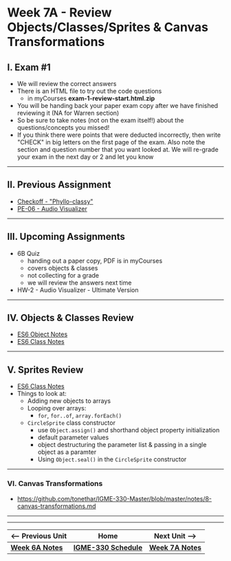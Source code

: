 # Week 7A - Review Objects/Classes/Sprites & Canvas Transformations

## I. Exam #1
- We will review the correct answers
- There is an HTML file to try out the code questions
  - in myCourses **exam-1-review-start.html.zip**
- You will be handing back your paper exam copy after we have finished reviewing it (NA for Warren section)
- So be sure to take notes (not on the exam itself!) about the questions/concepts you missed!
- If you think there were points that were deducted incorrectly, then write "CHECK" in big letters on the first page of the exam. Also note the section and question number that you want looked at. We will re-grade your exam in the next day or 2 and let you know

<hr>

## II. Previous Assignment
- [Checkoff - "Phyllo-classy"](../checkoffs/phyllo-classy.md)
- [PE-06 - Audio Visualizer](../pe/pe-06.md)

<hr>

## III. Upcoming Assignments
- 6B Quiz
  - handing out a paper copy, PDF is in myCourses
  - covers objects & classes 
  - not collecting for a grade
  - we will review the answers next time 
- HW-2 - Audio Visualizer - Ultimate Version

<hr>

## IV. Objects & Classes Review
- [ES6 Object Notes](../notes/object-notes.md)
- [ES6 Class Notes](../notes/es6-class-notes.md)

<hr>

## V. Sprites Review
- [ES6 Class Notes](../notes/es6-class-notes.md)
- Things to look at:
  - Adding new objects to arrays
  - Looping over arrays:
    - `for`, `for..of`, `array.forEach()`
  - `CircleSprite` class constructor
    - use `Object.assign()` and shorthand object property initialization
    - default parameter values
    - object destructuring the parameter list & passing in a single object as a paramter
    - Using `Object.seal()` in the `CircleSprite` constructor

<hr>

### VI. Canvas Transformations

- https://github.com/tonethar/IGME-330-Master/blob/master/notes/8-canvas-transformations.md

<hr><hr>


| <-- Previous Unit | Home | Next Unit -->
| --- | --- | --- 
| [**Week 6A Notes**](06A.md)  |  [**IGME-330 Schedule**](../schedule.md) | [**Week 7A Notes**](07A.md)
